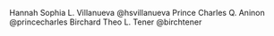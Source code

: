 Hannah Sophia L. Villanueva @hsvillanueva
Prince Charles Q. Aninon @princecharles
Birchard Theo L. Tener @birchtener
